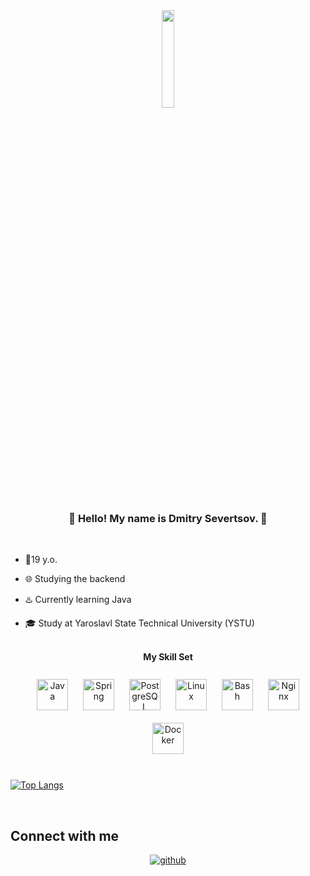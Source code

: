 <div align="center">
<img src="aza954-main/icons/IMG_9634.PNG" align="center" style="width: 20%" />
</div>  
  

### <div align="center">🚀 Hello! My name is Dmitry Severtsov. 🚀</div>  
  <br/>  

- 🍥19 y.o.  
  

- 🌐 Studying the backend  
  

- ♨️ Currently learning Java  
  

- 🎓 Study at Yaroslavl State Technical University (YSTU)  
  

<br/>  



<div  align="center">
 <b>My Skill Set</b>
</div>
<br/>  

<div align="center">  
<a href="https://www.java.com/" target="_blank"><img style="margin: 10px" src="https://profilinator.rishav.dev/skills-assets/java-original-wordmark.svg" alt="Java" height="50" /></a>  
<a href="https://docs.spring.io/spring-framework/docs/3.0.x/reference/expressions.html#:~:text=The%20Spring%20Expression%20Language%20(SpEL,and%20basic%20string%20templating%20functionality." target="_blank"><img style="margin: 10px" src="https://profilinator.rishav.dev/skills-assets/springio-icon.svg" alt="Spring" height="50" /></a>  
<a href="https://www.postgresql.org/" target="_blank"><img style="margin: 10px" src="https://profilinator.rishav.dev/skills-assets/postgresql-original-wordmark.svg" alt="PostgreSQL" height="50" /></a>  
<a href="https://www.linux.org/" target="_blank"><img style="margin: 10px" src="https://profilinator.rishav.dev/skills-assets/linux-original.svg" alt="Linux" height="50" /></a>  
<a href="https://www.gnu.org/software/bash/" target="_blank"><img style="margin: 10px" src="https://profilinator.rishav.dev/skills-assets/gnu_bash-icon.svg" alt="Bash" height="50" /></a>  
<a href="https://www.nginx.com/" target="_blank"><img style="margin: 10px" src="https://profilinator.rishav.dev/skills-assets/nginx-original.svg" alt="Nginx" height="50" /></a>  
<a href="https://www.docker.com/" target="_blank"><img style="margin: 10px" src="https://profilinator.rishav.dev/skills-assets/docker-original-wordmark.svg" alt="Docker" height="50" /></a>  
</div>

<br/>  

[![Top Langs](https://github-readme-stats.vercel.app/api/top-langs/?username=aza954)](https://github.com/anuraghazra/github-readme-stats)

 

<br/>  


## Connect with me  
<div align="center">
<a href="https://github.com/aza954" target="_blank">
<img src=https://img.shields.io/badge/github-%2324292e.svg?&style=for-the-badge&logo=github&logoColor=white alt=github style="margin-bottom: 5px;" />
</a>  
</div>  
  

<br/>  




